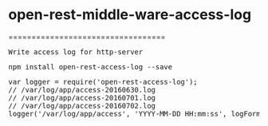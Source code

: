 # open-rest-middle-ware-access-log
==================================

<pre>Write access log for http-server</pre>

<pre>npm install open-rest-access-log --save</pre>

<pre>
var logger = require('open-rest-access-log');
// /var/log/app/access-20160630.log
// /var/log/app/access-20160701.log
// /var/log/app/access-20160702.log
logger('/var/log/app/access', 'YYYY-MM-DD HH:mm:ss', logFormat);
</pre>
